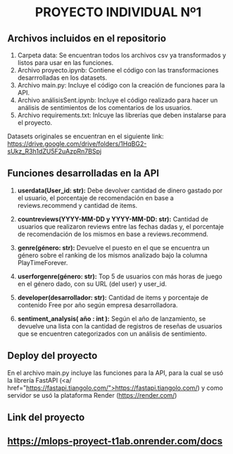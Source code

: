<h1 align="center">PROYECTO INDIVIDUAL Nº1</h1>

## Archivos incluidos en el repositorio

1. Carpeta data: Se encuentran todos los archivos csv ya transformados y listos para usar en las funciones.
2. Archivo proyecto.ipynb: Contiene el código con las transformaciones desarrrolladas en los datasets.
3. Archivo main.py: Incluye el código con la creación de funciones para la API.
4. Archivo análisisSent.ipynb: Incluye el código realizado para hacer un análisis de sentimientos de los comentarios de los usuarios.
5. Archivo requirements.txt: Inlcuye las librerías que deben instalarse para el proyecto.

Datasets originales se encuentran en el siguiente link: <a href="https://drive.google.com/drive/folders/1HqBG2-sUkz_R3h1dZU5F2uAzpRn7BSpj">https://drive.google.com/drive/folders/1HqBG2-sUkz_R3h1dZU5F2uAzpRn7BSpj</a>
   
## Funciones desarrolladas en la API

1. **userdata(User_id: str):** Debe devolver cantidad de dinero gastado por el usuario, el porcentaje de recomendación en base a reviews.recommend y cantidad de items.

2. **countreviews(YYYY-MM-DD y YYYY-MM-DD: str):** Cantidad de usuarios que realizaron reviews entre las fechas dadas y, el porcentaje de recomendación de los mismos en base a reviews.recommend.

3. **genre(género: str):** Devuelve el puesto en el que se encuentra un género sobre el ranking de los mismos analizado bajo la columna PlayTimeForever.

4. **userforgenre(género: str):** Top 5 de usuarios con más horas de juego en el género dado, con su URL (del user) y user_id.

6. **developer(desarrollador: str):** Cantidad de items y porcentaje de contenido Free por año según empresa desarrolladora.

7. **sentiment_analysis( año : int ):** Según el año de lanzamiento, se devuelve una lista con la cantidad de registros de reseñas de usuarios que se encuentren categorizados con un análisis de sentimiento.

## Deploy del proyecto

   En el archivo main.py incluye las funciones para la API, para la cual se usó la librería FastAPI (<a/ href="https://fastapi.tiangolo.com/">https://fastapi.tiangolo.com/</a>) y como      servidor se usó la plataforma Render (<a href="https://render.com/">https://render.com/</a>)

## Link del proyecto

   <h2><a href="https://mlops-proyect-t1ab.onrender.com/docs">https://mlops-proyect-t1ab.onrender.com/docs</a></h2>
   
